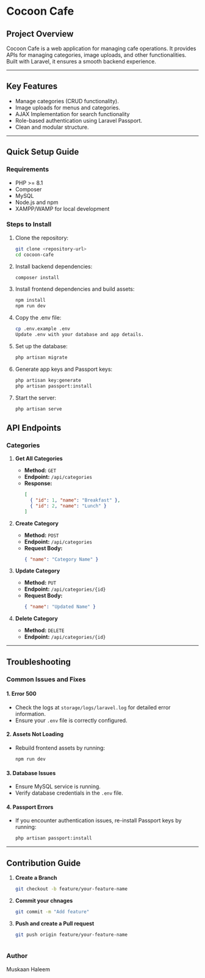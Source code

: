 # Cocoon Cafe

## Project Overview
Cocoon Cafe is a web application for managing cafe operations. It provides APIs for managing categories, image uploads, and other functionalities. Built with Laravel, it ensures a smooth backend experience.

---

## Key Features
- Manage categories (CRUD functionality).
- Image uploads for menus and categories.
- AJAX Implementation for search functionality
- Role-based authentication using Laravel Passport.
- Clean and modular structure.

---

## Quick Setup Guide
### Requirements
- PHP >= 8.1
- Composer
- MySQL
- Node.js and npm
- XAMPP/WAMP for local development

### Steps to Install
1. Clone the repository:

   ```bash
   git clone <repository-url>
   cd cocoon-cafe

2. Install backend dependencies:

   ```bash 
   composer install

3. Install frontend dependencies and build assets:

   ```bash
   npm install
   npm run dev

4. Copy the .env file:

   ```bash
   cp .env.example .env
   Update .env with your database and app details.

6. Set up the database:

   ```bash
   php artisan migrate

7. Generate app keys and Passport keys:

   ```bash
   php artisan key:generate
   php artisan passport:install

8. Start the server:

   ```bash
   php artisan serve

## API Endpoints

### Categories

1. **Get All Categories**
   - **Method:** `GET`
   - **Endpoint:** `/api/categories`
   - **Response:**
     ```json
     [
       { "id": 1, "name": "Breakfast" },
       { "id": 2, "name": "Lunch" }
     ]
     ```

2. **Create Category**
   - **Method:** `POST`
   - **Endpoint:** `/api/categories`
   - **Request Body:**
     ```json
     { "name": "Category Name" }
     ```

3. **Update Category**
   - **Method:** `PUT`
   - **Endpoint:** `/api/categories/{id}`
   - **Request Body:**
     ```json
     { "name": "Updated Name" }
     ```

4. **Delete Category**
   - **Method:** `DELETE`
   - **Endpoint:** `/api/categories/{id}`

---

## Troubleshooting

### Common Issues and Fixes

#### 1. **Error 500**
   - Check the logs at `storage/logs/laravel.log` for detailed error information.
   - Ensure your `.env` file is correctly configured.

#### 2. **Assets Not Loading**
   - Rebuild frontend assets by running:
     ```bash
     npm run dev
     ```

#### 3. **Database Issues**
   - Ensure MySQL service is running.
   - Verify database credentials in the `.env` file.

#### 4. **Passport Errors**
   - If you encounter authentication issues, re-install Passport keys by running:
     ```bash
     php artisan passport:install
     ```

---

## Contribution Guide

1. **Create a Branch**
   ```bash
   git checkout -b feature/your-feature-name

2. **Commit your chnages**
   ```bash
   git commit -m "Add feature"

3. **Push and create a Pull request**
   ```bash
   git push origin feature/your-feature-name
 

### Author
Muskaan Haleem
